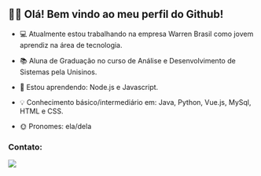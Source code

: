 ## 👋🏼 Olá! Bem vindo ao meu perfil do Github!

- 💻 Atualmente estou trabalhando na empresa Warren Brasil como jovem aprendiz na área de tecnologia.

- 📚 Aluna de Graduação no curso de Análise e Desenvolvimento de Sistemas pela Unisinos. 

- 🌱 Estou aprendendo:
Node.js e Javascript.

- 💡 Conhecimento básico/intermediário em:
Java, Python, Vue.js, MySql, HTML e CSS.

                                                                                                
 - 🌞 Pronomes: ela/dela

### Contato:

<div>
<a href="https://www.linkedin.com/in/julianahkolmar" target="_blank"><img src="https://img.shields.io/badge/-LinkedIn-%230077B5?style=for-the-badge&logo=linkedin&logoColor=white" target="_blank"></a>   
</div>
